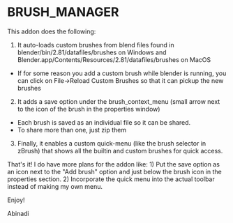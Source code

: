 # BRUSH_MANAGER
This addon does the following:

1. It auto-loads custom brushes from blend files found in blender/bin/2.81/datafiles/brushes on Windows and Blender.app/Contents/Resources/2.81/datafiles/brushes on MacOS
- If for some reason you add a custom brush while blender is running, you can click on File->Reload Custom Brushes so that it can pickup the new brushes
2. It adds a save option under the brush_context_menu (small arrow next to the icon of the brush in the properties window)
- Each brush is saved as an individual file so it can be shared.
- To share more than one, just zip them
3. Finally, it enables a custom quick-menu (like the brush selector in zBrush) that shows all the builtin and custom brushes for quick access.

That's it! I do have more plans for the addon like: 1) Put the save option as an icon next to the "Add brush" option and just below the brush icon in the properties section. 2) Incorporate the quick menu into the actual toolbar instead of making my own menu.

Enjoy!

Abinadi
